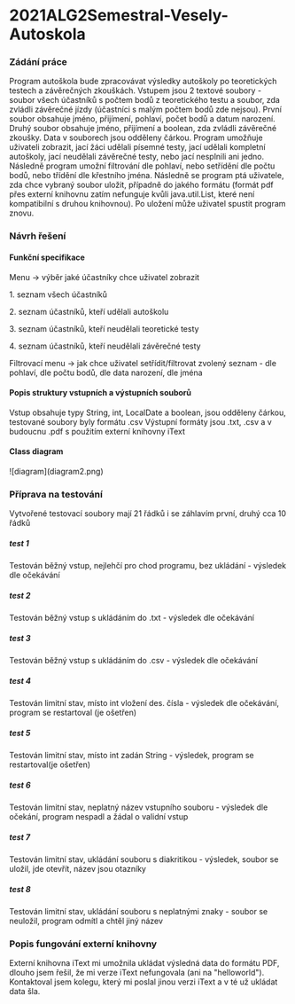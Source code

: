 # 2021ALG2Semestral-Vesely-Autoskola
<h3> Zádání práce </h3>
Program autoškola bude zpracovávat výsledky autoškoly po teoretických testech a závěrečných zkouškách. Vstupem jsou 2 textové soubory - soubor všech účastníků s počtem bodů z teoretického testu a soubor, zda zvládli závěrečné jízdy (účastníci s malým počtem bodů zde nejsou). První soubor obsahuje jméno, přijímení, pohlaví, počet bodů a datum narození. Druhý soubor obsahuje jméno, přijímení a boolean, zda zvládli závěrečné zkoušky. Data v souborech jsou odděleny čárkou. 
Program umožňuje uživateli zobrazit, jací žáci udělali písemné testy, jací udělali kompletní autoškoly, jací neudělali závěrečné testy, nebo jací nesplnili ani jedno. Následně program umožní filtrování dle pohlaví, nebo setřídění dle počtu bodů, nebo třídění dle křestního jména. Následně se program ptá uživatele, zda chce vybraný soubor uložit, případně do jakého formátu (formát pdf přes externí knihovnu zatím nefunguje kvůli java.util.List, které není kompatibilní s druhou knihovnou). Po uložení může uživatel spustit program znovu.
<h3> Návrh řešení </h3>
<h4> Funkční specifikace </h4>
<p>Menu -> výběr jaké účastníky chce uživatel zobrazit</p>
<p>1. seznam všech účastníků </p>
<p>2. seznam účastníků, kteří udělali autoškolu</p>
<p>3. seznam účastníků, kteří neudělali teoretické testy</p>
<p>4. seznam účastníků, kteří neudělali závěrečné testy</p>
Filtrovací menu -> jak chce uživatel setřídit/filtrovat zvolený seznam
- dle pohlaví, dle počtu bodů, dle data narození, dle jména
<h4> Popis struktury vstupních a výstupních souborů </h4>
Vstup obsahuje typy String, int, LocalDate a boolean, jsou odděleny čárkou, testované soubory byly formátu .csv
Výstupní formáty jsou .txt, .csv a v budoucnu .pdf s použitím externí knihovny iText
<h4> Class diagram </h4>
![diagram](diagram2.png)

<h3> Příprava na testování </h3>
<p> Vytvořené testovací soubory mají 21 řádků i se záhlavím první, druhý cca 10 řádků</p>
<h5> test 1 </h5>
  <p> Testován běžný vstup, nejlehčí pro chod programu, bez ukládání - výsledek dle očekávání </p>
<h5> test 2 </h5>
  <p> Testován běžný vstup s ukládáním do .txt - výsledek dle očekávání </p>
<h5> test 3 </h5>
  <p> Testován běžný vstup s ukládáním do .csv - výsledek dle očekávání </p>
<h5> test 4 </h5>
  <p> Testován limitní stav, místo int vložení des. čísla - výsledek dle očekávání, program se restartoval (je ošetřen) </p>
<h5> test 5 </h5>
  <p> Testován limitní stav, místo int zadán String - výsledek, program se restartoval(je ošetřen) </p>
<h5> test 6 </h5>
  <p> Testován limitní stav, neplatný název vstupního souboru - výsledek dle očekání, program nespadl a žádal o validní vstup </p>
<h5> test 7 </h5>
  <p> Testován limitní stav, ukládání souboru s diakritikou - výsledek, soubor se uložil, jde otevřít, název jsou otazníky </p>
<h5> test 8 </h5>
  <p> Testován limitní stav, ukládání souboru s neplatnými znaky - soubor se neuložil, program odmítl a chtěl jiný název </p>
<h3> Popis fungování externí knihovny </h3>
Externí knihovna iText mi umožnila ukládat výsledná data do formátu PDF, dlouho jsem řešil, že mi verze iText nefungovala (ani na "helloworld"). Kontaktoval jsem kolegu, který mi poslal jinou verzi iText a v té už ukládat data šla. 
